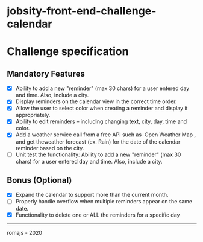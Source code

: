# jobsity-front-end-challenge-calendar

# Challenge specification

## Mandatory Features

- [x] Ability to add a new "reminder" (max 30 chars) for a user entered day and time. Also, include a city.
- [x] Display reminders on the calendar view in the correct time order.
- [x] Allow the user to select color when creating a reminder and display it appropriately.
- [x] Ability to edit reminders – including changing text, city, day, time and color.
- [x] Add a weather service call from a free API such as ​ Open Weather Map​ , and get theweather forecast (ex. Rain) for the date of the calendar reminder based on the city.
- [ ] Unit test the functionality: ​ Ability to add a new "reminder" (max 30 chars) for a user entered day and time. Also, include a city.

## Bonus (Optional)

- [x] Expand the calendar to support more than the current month.
- [ ] Properly handle overflow when multiple reminders appear on the same date.
- [x] Functionality to delete one or ALL the reminders for a specific day

---

romajs - 2020
